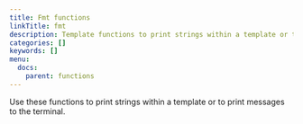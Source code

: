 ```yaml
---
title: Fmt functions
linkTitle: fmt 
description: Template functions to print strings within a template or to print messages to the terminal
categories: []
keywords: []
menu:
  docs:
    parent: functions
---
```


Use these functions to print strings within a template or to print messages to the terminal.
